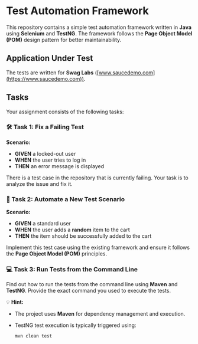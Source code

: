 # Test Automation Framework  

This repository contains a simple test automation framework written in **Java** using **Selenium** and **TestNG**. The framework follows the **Page Object Model (POM)** design pattern for better maintainability.  

## Application Under Test  
The tests are written for **Swag Labs** ([www.saucedemo.com](https://www.saucedemo.com)).  

## Tasks  
Your assignment consists of the following tasks:  

### 🛠 Task 1: Fix a Failing Test  
**Scenario:**  
- **GIVEN** a locked-out user  
- **WHEN** the user tries to log in  
- **THEN** an error message is displayed  

There is a test case in the repository that is currently failing. Your task is to analyze the issue and fix it.  

### 📝 Task 2: Automate a New Test Scenario  
**Scenario:**  
- **GIVEN** a standard user  
- **WHEN** the user adds a **random** item to the cart  
- **THEN** the item should be successfully added to the cart  

Implement this test case using the existing framework and ensure it follows the **Page Object Model (POM)** principles.  

### 💻 Task 3: Run Tests from the Command Line  
Find out how to run the tests from the command line using **Maven** and **TestNG**. Provide the exact command you used to execute the tests.  

💡 **Hint:**  
- The project uses **Maven** for dependency management and execution.  
- TestNG test execution is typically triggered using:  

  ```sh
  mvn clean test
